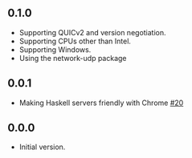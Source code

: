 ## 0.1.0

- Supporting QUICv2 and version negotiation.
- Supporting CPUs other than Intel.
- Supporting Windows.
- Using the network-udp package

## 0.0.1

- Making Haskell servers friendly with Chrome
  [#20](https://github.com/kazu-yamamoto/quic/pull/20)

## 0.0.0

- Initial version.
